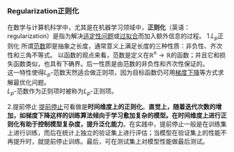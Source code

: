 ### Regularization正则化
在数学与计算机科学中，尤其是在机器学习领域中，**正则化**（英语：regularization）是指为解决[适定性问题](https://zh.wikipedia.org/wiki/%E9%80%82%E5%AE%9A%E6%80%A7%E9%97%AE%E9%A2%98 "适定性问题")或[过拟合](https://zh.wikipedia.org/wiki/%E8%BF%87%E6%8B%9F%E5%90%88 "过拟合")而加入额外信息的过程。
1.$L_p$正则化
所谓[范数](https://zh.wikipedia.org/wiki/%E8%8C%83%E6%95%B0 "范数")即是抽象之长度，通常意义上满足长度的三种性质：非负性、齐次性和三角不等式。
以函数的观点来看，范数是定义在${\mathbb {R} ^{n}\to \mathbb {R} }$的函数；并且它和损失函数类似，也具有下确界。后一性质是由范数的非负性和齐次性保证的。  
这一特性使得$L_p$-范数天然适合做正则项，因为目标函数仍可用[梯度下降](https://zh.wikipedia.org/wiki/%E6%A2%AF%E5%BA%A6%E4%B8%8B%E9%99%8D "梯度下降")等方式求解最优化问题。  
$L_p$-范数作为正则项时被称为$L_p$-正则项。

2.提前停止
[提前停止](https://zh.wikipedia.org/wiki/%E6%8F%90%E5%89%8D%E5%81%9C%E6%AD%A2 "提前停止")可看做是**时间维度上的正则化**。**直觉上，随着迭代次数的增加，如梯度下降这样的训练算法倾向于学习愈加复杂的模型。在时间维度上进行正则化有助于控制模型复杂度，提升泛化能力**。在实践中，提前停止一般是在训练集上进行训练，而后在统计上独立的验证集上进行评估；当模型在验证集上的性能不再提升时，就提前停止训练。最后，可在测试集上对模型性能做最后测试。
